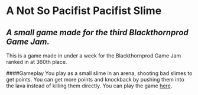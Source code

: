 # A Not So Pacifist Pacifist Slime
*A small game made for the third Blackthornprod Game Jam.*
---------------------------------------------------------

This is a game made in under a week for the Blackthornprod Game Jam ranked in at 360th place.

####Gameplay
You play as a small slime in an arena, shooting bad slimes to get points. You can get more points and knockback by pushing them into the lava instead of killing them directly. You can play the game [here](https://silithium-games.itch.io/a-not-so-pacifist-pacifist-slime).
